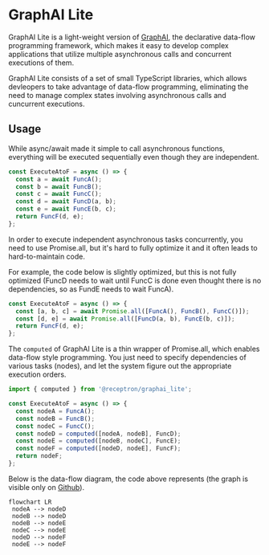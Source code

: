 # GraphAI Lite

GraphAI Lite is a light-weight version of [GraphAI](https://github.com/receptron/graphai#readme), the declarative data-flow programming framework, which makes it easy to develop complex applications that utilize multiple asynchronous calls and concurrent executions of them.

GraphAI Lite consists of a set of small TypeScript libraries, which allows devleopers to take advantage of data-flow programming, eliminating the need to manage complex states involving asynchronous calls and cuncurrent executions. 

## Usage

While async/await made it simple to call asynchronous functions, everything will be executed sequentially even though they are independent.

```Typescript
const ExecuteAtoF = async () => {
  const a = await FuncA();
  const b = await FuncB();
  const c = await FuncC();
  const d = await FuncD(a, b);
  const e = await FuncE(b, c);
  return FuncF(d, e);
};
```

In order to execute independent asynchronous tasks concurrently, you need to use Promise.all, but it's hard to fully optimize it and it often leads to hard-to-maintain code. 

For example, the code below is slightly optimized, but this is not fully optimized (FuncD needs to wait until FuncC is done even thought there is no dependencies, so as FundE needs to wait FuncA).

```Typescript
const ExecuteAtoF = async () => {
  const [a, b, c] = await Promise.all([FuncA(), FuncB(), FuncC()]);
  const [d, e] = await Promise.all([FuncD(a, b), FuncE(b, c)]);
  return FuncF(d, e);
};
```

The ```computed``` of GraphAI Lite is a thin wrapper of Promise.all, which enables data-flow style programming. You just need to specify dependencies of various tasks (nodes), and let the system figure out the appropriate execution orders.

```Typescript
import { computed } from '@receptron/graphai_lite';

const ExecuteAtoF = async () => {
  const nodeA = FuncA();
  const nodeB = FuncB();
  const nodeC = FuncC();
  const nodeD = computed([nodeA, nodeB], FuncD);
  const nodeE = computed([nodeB, nodeC], FuncE);
  const nodeF = computed([nodeD, nodeE], FuncF);
  return nodeF;
};
```

Below is the data-flow diagram, the code above represents (the graph is visible only on [Github](https://github.com/receptron/graphai/tree/main/packages/lite#readme)).

```mermaid
flowchart LR
 nodeA --> nodeD
 nodeB --> nodeD
 nodeB --> nodeE
 nodeC --> nodeE
 nodeD --> nodeF
 nodeE --> nodeF
```
